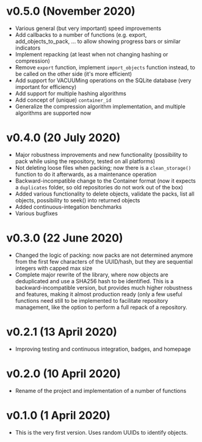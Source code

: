 # v0.5.0 (November 2020)
- Various general (but very important) speed improvements
- Add callbacks to a number of functions (e.g. export, add_objects_to_pack, ... to allow showing progress bars or similar indicators
- Implement repacking (at least when not changing hashing or compression)
- Remove `export` function, implement `import_objects` function instead, to be called on the other side (it's more efficient)
- Add support for VACUUMing operations on the SQLite database (very important for efficiency)
- Add support for multiple hashing algorithms
- Add concept of (unique) `container_id`
- Generalize the compression algorithm implementation, and multiple algorithms are supported now

# v0.4.0 (20 July 2020)
- Major robustness improvements and new functionality (possibility to pack while using the repository, tested on all platforms)
- Not deleting loose files when packing; now there is a `clean_storage()` function to do it afterwards, as a maintenance operation
- Backward-incompatible change to the Container format (now it expects a `duplicates` folder, so old repositories do not work out of the box)
- Added various functionality to delete objects, validate the packs, list all objects, possibility to seek() into returned objects
- Added continuous-integation benchmarks
- Various bugfixes

# v0.3.0 (22 June 2020)
- Changed the logic of packing: now packs are not determined anymore from the first few characters of the UUID/hash, but they are sequential integers with capped max size
- Complete major rewrite of the library, where now objects are deduplicated and use a SHA256 hash to be identified. This is a backward-incompatible version, but provides much higher robustness and features, making it almost production ready (only a few useful functions need still to be implemented to facilitate repository management, like the option to perform a full repack of a repository.

# v0.2.1 (13 April 2020)
- Improving testing and continuous integration, badges, and homepage

# v0.2.0 (10 April 2020)
- Rename of the project and implementation of a number of functions

# v0.1.0 (1 April 2020)
- This is the very first version. Uses random UUIDs to identify objects.

